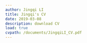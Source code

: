 ```yaml
---
author: Jingqi LI
title: Jingqi's CV
date: 2019-03-08
description: download CV
load: true
cvpath: /documents/JingqiLI_CV.pdf
---
```


